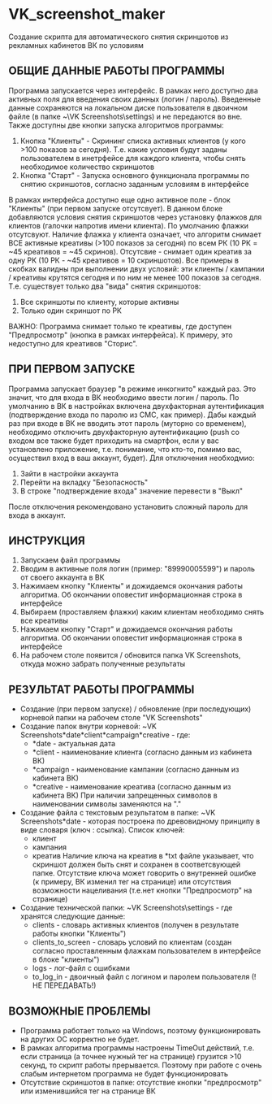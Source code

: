 # VK_screenshot_maker
Создание скрипта для автоматического снятия скриншотов из рекламных кабинетов ВК по условиям


<h2>ОБЩИЕ ДАННЫЕ РАБОТЫ ПРОГРАММЫ</h2>

Программа запускается через интерфейс. В рамках него доступно два активных поля для введения своих данных (логин / пароль). Введенные данные сохраняются на локальном диске пользователя в двоичном файле (в папке ~\VK Screenshots\settings) и не передаются во вне.
Также доступны две кнопки запуска алгоритмов программы:
  1. Кнопка "Клиенты" - Скрининг списка активных клиентов (у кого >100 показов за сегодня). Т.е. какие условия будут заданы пользователем в инетрфейсе для каждого клиента, чтобы снять необходимое количество скриншотов
  2. Кнопка "Старт" - Запуска основного функционала программы по снятию скриншотов, согласно заданным условиям в интерфейсе
 
В рамках интерфейса доступно еще одно активное поле - блок "Клиенты" (при первом запуске отсутсвует). В данном блоке добавляются условия снятия скриншотов через установку флажков для клиентов (галочки напротив имени клиента). По умолчанию флажки отсутсвуют. Наличие флажка у клиента означает, что алгоритм снимает ВСЕ активные креативы (>100 показов за сегодня) по всем РК (10 РК = ~45 креативов = ~45 скринов). Отсутсвие - снимает один креатив за одну РК (10 РК  - ~45 креативов = 10 скриншотов). Все примеры в скобках валидны при выполнении двух условий: эти клиенты / кампании / креативы крутятся сегодня и по ним не менее 100 показов за сегодня. Т.е. существует только два "вида" снятия скриншотов:
  1. Все скриншоты по клиенту, которые активны
  2. Только один скриншот по РК

ВАЖНО: Программа снимает только те креативы, где доступен "Предпросмотр" (кнопка в рамках интерфейса). К примеру, это недоступно для креативов "Сторис".

<h2>ПРИ ПЕРВОМ ЗАПУСКЕ</h2>

Программа запускает браузер "в режиме инкогнито" каждый раз. Это значит, что для входа в ВК необходимо ввести логин / пароль. По умолчанию в ВК в настройках включена двухфакторная аутентификация (подтверждение входа по паролю из СМС, как пример). Дабы каждый раз при входе в ВК не вводить этот пароль (муторно со временем), необходимо отключить двухфакторную аутентификацию (push со входом все также будет приходить на смартфон, если у вас установлено приложение, т.е. понимание, что кто-то, помимо вас, осуществил вход в ваш аккаунт, будет). Для отключения необходмио:
  1. Зайти в настройки аккаунта
  2. Перейти на вкладку "Безопасность"
  3. В строке "подтверждение входа" значение перевести в "Выкл"
  
После отключения рекомендовано установить сложный пароль для входа в аккаунт.


<h2>ИНСТРУКЦИЯ</h2>

1. Запускаем файл программы
2. Вводим в активные поля логин (пример: "89990005599") и пароль от своего аккаунта в ВК
3. Нажимаем кнопку "Клиенты" и дожидаемся окончания работы алгоритма. Об окончании оповестит информационная строка в интерфейсе
4. Выбираем (проставляем флажки) каким клиентам необходимо снять все креативы
5. Нажимаем кнопку "Старт" и дожидаемся окончания работы алгоритма. Об окончании оповестит информационная строка в интерфейсе
6. На рабочем столе появится / обновится папка VK Screenshots, откуда можно забрать полученные результаты


<h2>РЕЗУЛЬТАТ РАБОТЫ ПРОГРАММЫ</h2>

- Создание (при первом запуске) / обновление (при последующих) корневой папки на рабочем столе "VK Screenshots"
- Создание папок внутри корневой: ~VK Screenshots\*date\*client\*campaign\*creative - где:
	- *date - актуальная дата
	- *client - наименование клиента (согласно данным из кабинета ВК)
	- *campaign - наименование кампании (согласно данным из кабинета ВК)
	- *creative - наименование креатива (согласно данным из кабинета ВК)
	При наличии запрещенных символов в наименовании символы заменяются на "."
- Создание файла с текстовым результатом в папке: ~VK Screenshots\*date  - которая построена по древовидному принципу в виде словаря (ключ : ссылка). Список ключей:
	- клиент
	- кампания
	- креатив
	Наличие ключа на креатив в *txt файле указывает, что скриншот должен быть снят и сохранен в соответсвующей папке. Отсутствие ключа может говорить о внутренней ошибке (к примеру, ВК изменил тег на странице) или отсутствия возможности нацеливания (т.е.нет кнопки "Предпросмотр" на странице)
- Создание технической папки: ~VK Screenshots\settings  - где хранятся следующие данные:
	- clients - словарь активных клиентов (получен в результате работы кнопки "Клиенты")
	- clients_to_screen - словарь условий по клиентам (создан согласно проставленным флажкам пользователем в интерфейсе в блоке "клиенты")
	- logs - лог-файл с ошибками
	- to_log_in - двоичный файл с логином и паролем пользователя (!НЕ ПЕРЕДАВАТЬ!)


<h2>ВОЗМОЖНЫЕ ПРОБЛЕМЫ</h2>

- Программа работает только на Windows, поэтому функционировать на других ОС корректно не будет.
- В рамках алгоритма программы настроены TimeOut действий, т.е. если страница (а точнее нужный тег на странице) грузится >10 секунд, то скрипт работы прерывается. Поэтому при работе с очень слабым интернетом программа не будет функционировать
- Отсутствие скриншотов в папке: отсутствие кнопки "предпросмотр" или изменившийся тег на странице ВК
